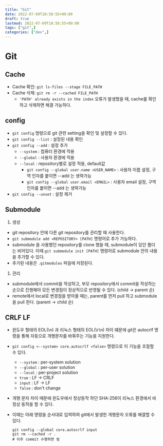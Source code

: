 ```yaml
---
title: "Git"
date: 2022-07-09T10:58:55+09:00
draft: true
lastmod: 2022-07-09T10:58:55+09:00
tags: ["git",]
categories: ["dev",]
---
```


# Git

## Cache
- Cache 확인: `git ls-files --stage FILE_PATH`
- Cache 삭제: `git rm -r --cached FILE_PATH`
  - `'PATH' already exists in the index` 오류가 발생했을 때, cache를 확인하고 삭제하면 해결 가능하다. 
## config
- `git config` 명령으로  git 관련 setting을 확인 및 설정할 수 있다. 
- `git config --list` : 설정된 내용 확인
- `git config --add` : 설정 추가
  - `--system` : 컴퓨터 환경에 적용
  - `--global` : 사용자 환경에 적용
  - `--local` : repository별로 설정 적용, default값
    - `git config --global user.name <USER_NAME>` : 사용자 이름 설정, 구역 인자를 붙이면 --add 는 생략가능
    - `git config --global user.email <EMAIL>` : 사용자 email 설정, 구역 인자를 붙이면 --add 는 생략가능
- `git config --unset` : 설정 제거

## Submodule
1. 생성
  - git repository 안에 다른 git repository를 관리할 때 사용한다. 
  - `git submodule add <REPOSITORY> [PATH]` 명령어로 추가 가능하다.
  - submodule 을 사용했던 repository를 clone 했을 때, submodule이 있던 폴더는 비어있다. 이때 `git submodule init [PATH]` 명령어로 submodule 안의 내용을 추가할 수 있다.  
  - 추가된 내용은 `.gitmodules` 파일에 저장된다.

1. 관리
  - submodule에서 commit을 작성하고, 부모 repository에서 commit을 작성하는 순으로 진행해야 모든 변경점이 정상적으로 반영될 수 있다. (child -> parent 순)
  - remote에서 local로 변경점을 받아올 때는, parent를 먼저 pull 하고 submodule을 pull 한다. (parent -> child 순)

## CRLF LF
- 윈도우 형태의 EOL(\n) 과 리눅스 형태의 EOL(\r\n) 차이 떄문에 git은 autocrlf 명령을 통해 자동으로 개행문자를 바꿔주는 기능을 지원한다. 
- `git config <--system> core.autocrlf <false>` 명령으로 이 기능을 조절할 수 있다.
  - `--system` : per-system solution
  - `--global` : per-user solution
  - `--local`  : per-project solution
  - `true`  : LF -> CRLF
  - `input` : LF -> LF
  - `false` : don't change
  
- 개행 문자 차이 때문에 윈도우에서 정상동작 하던 SHA-256이 리눅스 환경에서 비정상 동작을 할 수 있다. 
- 이때는 아래 명령을 순서대로 입력하여 git에서 발생한 개행문자 오류를 해결할 수 있다.   
  ```
  git config --global core.autocrlf input
  git rm --cached -r .
  # 이후 commit 수행하면 됨
  ```